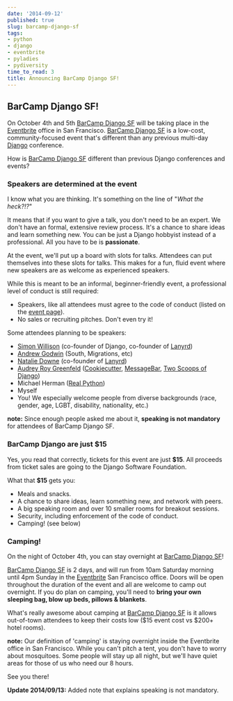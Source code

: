 ```yaml
---
date: '2014-09-12'
published: true
slug: barcamp-django-sf
tags:
- python
- django
- eventbrite
- pyladies
- pydiversity
time_to_read: 3
title: Announcing BarCamp Django SF!
---
```


## BarCamp Django SF!

On October 4th and 5th [BarCamp Django
SF](https://barcampdjangosf.eventbrite.com) will be taking place in the
[Eventbrite](https://eventbrite.com) office in San Francisco. [BarCamp
Django SF](https://barcampdjangosf.eventbrite.com) is a low-cost,
community-focused event that's different than any previous multi-day
[Django](https://djangoproject.com) conference.

How is [BarCamp Django SF](https://barcampdjangosf.eventbrite.com)
different than previous Django conferences and events?

### Speakers are determined at the event

I know what you are thinking. It's something on the line of "*What the
heck?!?*"

It means that if you want to give a talk, you don't need to be an
expert. We don't have an formal, extensive review process. It's a
chance to share ideas and learn something new. You can be just a Django
hobbyist instead of a professional. All you have to be is
**passionate**.

At the event, we'll put up a board with slots for talks. Attendees can
put themselves into these slots for talks. This makes for a fun, fluid
event where new speakers are as welcome as experienced speakers.

While this is meant to be an informal, beginner-friendly event, a
professional level of conduct is still required:

-   Speakers, like all attendees must agree to the code of
    conduct (listed on the [event page](https://barcampdjangosf.eventbrite.com)).
-   No sales or recruiting pitches. Don't even try it!

Some attendees planning to be speakers:

-   [Simon Willison](https://twitter.com/simonw) (co-founder of Django,
    co-founder of [Lanyrd](https://lanyrd.com/))
-   [Andrew Godwin](https://twitter.com/andrewgodwin) (South,
    Migrations, etc)
-   [Natalie Downe](https://twitter.com/natbat) (co-founder of
    [Lanyrd](https://lanyrd.com/))
-   [Audrey Roy Greenfeld](audrey.roygreenfeld.com)
    ([Cookiecutter](github.com/audreyr/cookiecutter),
    [MessageBar](https://github.com/audreyr/messagebar), [Two Scoops of
    Django](https://roygreenfeld.com/products/two-scoops-of-django-1-6))
-   Michael Herman ([Real Python](https://twitter.com/realpython))
-   Myself
-   You! We especially welcome people from diverse backgrounds (race,
    gender, age, LGBT, disability, nationality, etc.)

**note:** Since enough people asked me about it, **speaking is not
mandatory** for attendees of BarCamp Django SF.

### BarCamp Django are just $15

Yes, you read that correctly, tickets for this event are just **$15**.
All proceeds from ticket sales are going to the Django Software
Foundation.

What that **$15** gets you:

-   Meals and snacks.
-   A chance to share ideas, learn something new, and network with
    peers.
-   A big speaking room and over 10 smaller rooms for breakout sessions.
-   Security, including enforcement of the code of conduct.
-   Camping! (see below)

### Camping!

On the night of October 4th, you can stay overnight at [BarCamp Django
SF](https://barcampdjangosf.eventbrite.com)!

[BarCamp Django SF](https://barcampdjangosf.eventbrite.com) is 2 days,
and will run from 10am Saturday morning until 4pm Sunday in the
[Eventbrite](https://eventbrite.com) San Francisco office. Doors will be
open throughout the duration of the event and all are welcome to camp
out overnight. If you do plan on camping, you'll need to **bring your
own sleeping bag, blow up beds, pillows & blankets**.

What's really awesome about camping at [BarCamp Django
SF](https://barcampdjangosf.eventbrite.com) is it allows out-of-town
attendees to keep their costs low ($15 event cost vs $200+ hotel
rooms).

**note:** Our definition of 'camping' is staying overnight inside the
Eventbrite office in San Francisco. While you can't pitch a tent, you
don't have to worry about mosquitoes. Some people will stay up all
night, but we'll have quiet areas for those of us who need our 8 hours.

See you there!

**Update 2014/09/13:** Added note that explains speaking is not
mandatory.
